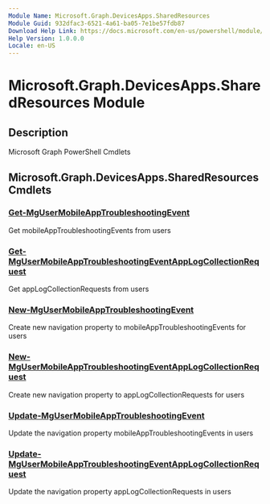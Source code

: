 ```yaml
---
Module Name: Microsoft.Graph.DevicesApps.SharedResources
Module Guid: 932dfac3-6521-4a61-ba05-7e1be57fdb87
Download Help Link: https://docs.microsoft.com/en-us/powershell/module/microsoft.graph.devicesapps.sharedresources
Help Version: 1.0.0.0
Locale: en-US
---
```


# Microsoft.Graph.DevicesApps.SharedResources Module
## Description
Microsoft Graph PowerShell Cmdlets

## Microsoft.Graph.DevicesApps.SharedResources Cmdlets
### [Get-MgUserMobileAppTroubleshootingEvent](Get-MgUserMobileAppTroubleshootingEvent.md)
Get mobileAppTroubleshootingEvents from users

### [Get-MgUserMobileAppTroubleshootingEventAppLogCollectionRequest](Get-MgUserMobileAppTroubleshootingEventAppLogCollectionRequest.md)
Get appLogCollectionRequests from users

### [New-MgUserMobileAppTroubleshootingEvent](New-MgUserMobileAppTroubleshootingEvent.md)
Create new navigation property to mobileAppTroubleshootingEvents for users

### [New-MgUserMobileAppTroubleshootingEventAppLogCollectionRequest](New-MgUserMobileAppTroubleshootingEventAppLogCollectionRequest.md)
Create new navigation property to appLogCollectionRequests for users

### [Update-MgUserMobileAppTroubleshootingEvent](Update-MgUserMobileAppTroubleshootingEvent.md)
Update the navigation property mobileAppTroubleshootingEvents in users

### [Update-MgUserMobileAppTroubleshootingEventAppLogCollectionRequest](Update-MgUserMobileAppTroubleshootingEventAppLogCollectionRequest.md)
Update the navigation property appLogCollectionRequests in users

